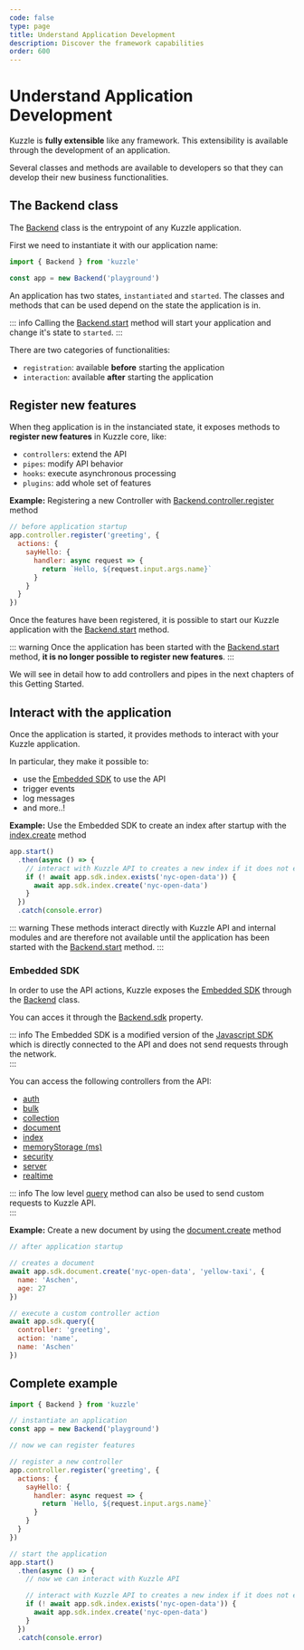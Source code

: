 ```yaml
---
code: false
type: page
title: Understand Application Development
description: Discover the framework capabilities
order: 600
---
```


# Understand Application Development

Kuzzle is **fully extensible** like any framework. This extensibility is available through the development of an application.

Several classes and methods are available to developers so that they can develop their new business functionalities.

## The Backend class

The [Backend](/core/2/some-link) class is the entrypoint of any Kuzzle application.  

First we need to instantiate it with our application name:

```js
import { Backend } from 'kuzzle'

const app = new Backend('playground')
```

An application has two states, `instantiated` and `started`. The classes and methods that can be used depend on the state the application is in. 

::: info
Calling the [Backend.start](/core/2/some-link) method will start your application and change it's state to `started`.
:::

There are two categories of functionalities:
 - `registration`: available **before** starting the application
 - `interaction`: available **after** starting the application

## Register new features

When theg application is in the instanciated state, it exposes methods to **register new features** in Kuzzle core, like:
 - `controllers`: extend the API
 - `pipes`: modify API behavior
 - `hooks`: execute asynchronous processing
 - `plugins`: add whole set of features

**Example:** Registering a new Controller with [Backend.controller.register](/core/2/some-link) method
```js
// before application startup
app.controller.register('greeting', {
  actions: {
    sayHello: {
      handler: async request => {
        return `Hello, ${request.input.args.name}`
      }
    }
  }
})
```

Once the features have been registered, it is possible to start our Kuzzle application with the [Backend.start](/core/2/some-link) method.

::: warning
Once the application has been started with the [Backend.start](/core/2/some-link) method, **it is no longer possible to register new features**.
:::

We will see in detail how to add controllers and pipes in the next chapters of this Getting Started.

## Interact with the application

Once the application is started, it provides methods to interact with your Kuzzle application.

In particular, they make it possible to:
 - use the [Embedded SDK](/core/2/some-link) to use the API
 - trigger events
 - log messages
 - and more..!

**Example:** Use the Embedded SDK to create an index after startup with the [index.create](/sdk/js/7/controllers/index/create) method
```js
app.start()
  .then(async () => {
    // interact with Kuzzle API to creates a new index if it does not exists
    if (! await app.sdk.index.exists('nyc-open-data')) {
      await app.sdk.index.create('nyc-open-data')
    }
  })
  .catch(console.error)
```

::: warning
These methods interact directly with Kuzzle API and internal modules and are therefore not available until the application has been started with the [Backend.start](/core/2/some-link) method.
:::

### Embedded SDK

In order to use the API actions, Kuzzle exposes the [Embedded SDK](/core/2/some-link) through the [Backend](/core/2/some-link) class.  

You can acces it through the [Backend.sdk](/core/2/some-link) property.  

::: info
The Embedded SDK is a modified version of the [Javascript SDK](/sdk/js/7) which is directly connected to the API and does not send requests through the network.  
:::

You can access the following controllers from the API:
- [auth](/sdk/js/7/controllers/auth)
- [bulk](/sdk/js/7/controllers/bulk)
- [collection](/sdk/js/7/controllers/collection)
- [document](/sdk/js/7/controllers/document)
- [index](/sdk/js/7/controllers/index)
- [memoryStorage (ms)](/sdk/js/7/controllers/ms)
- [security](/sdk/js/7/controllers/security)
- [server](/sdk/js/7/controllers/server)
- [realtime](/sdk/js/7/controllers/realtime)

::: info 
The low level [query](/sdk/js/7/core-classes/kuzzle/query) method can also be used to send custom requests to Kuzzle API.  
:::

**Example:** Create a new document by using the [document.create](/sdk/js/7/controllers/document/create) method
```js
// after application startup

// creates a document
await app.sdk.document.create('nyc-open-data', 'yellow-taxi', {
  name: 'Aschen',
  age: 27
})

// execute a custom controller action
await app.sdk.query({
  controller: 'greeting',
  action: 'name',
  name: 'Aschen'
})
```

## Complete example

```js
import { Backend } from 'kuzzle'

// instantiate an application
const app = new Backend('playground')

// now we can register features

// register a new controller
app.controller.register('greeting', {
  actions: {
    sayHello: {
      handler: async request => {
        return `Hello, ${request.input.args.name}`
      }
    }
  }
})

// start the application
app.start()
  .then(async () => {
    // now we can interact with Kuzzle API

    // interact with Kuzzle API to creates a new index if it does not exists
    if (! await app.sdk.index.exists('nyc-open-data')) {
      await app.sdk.index.create('nyc-open-data')
    }
  })
  .catch(console.error)
```